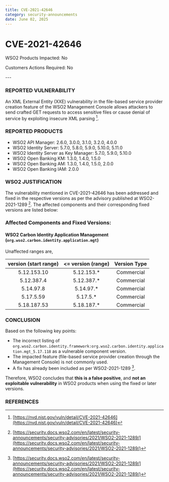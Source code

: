```yaml
---
title: CVE-2021-42646
category: security-announcements
date: June 02, 2025
---
```


# CVE-2021-42646

<p class="doc-info">WSO2 Products Impacted: No</p>
<p class="doc-info">Customers Actions Required: No</p>
---

### REPORTED VULNERABILITY
An XML External Entity (XXE) vulnerability in the file-based service provider creation feature of the WSO2 Management Console allows attackers to send crafted GET requests to access sensitive files or cause denial of service by exploiting insecure XML parsing [^1].

### REPORTED PRODUCTS
- WSO2 API Manager: 2.6.0, 3.0.0, 3.1.0, 3.2.0, 4.0.0  
- WSO2 Identity Server: 5.7.0, 5.8.0, 5.9.0, 5.10.0, 5.11.0  
- WSO2 Identity Server as Key Manager: 5.7.0, 5.9.0, 5.10.0
- WSO2 Open Banking KM: 1.3.0, 1.4.0, 1.5.0
- WSO2 Open Banking AM: 1.3.0, 1.4.0, 1.5.0, 2.0.0
- WSO2 Open Banking IAM: 2.0.0

### WSO2 JUSTIFICATION
The vulnerability mentioned in CVE-2021-42646 has been addressed and fixed in the respective versions as per the advisory published at WSO2-2021-1289 [^2]. The affected components and their corresponding fixed versions are listed below:

### Affected Components and Fixed Versions:

#### WSO2 Carbon Identity Application Management (`org.wso2.carbon.identity.application.mgt`)

Unaffected ranges are,

| version (start range) | <= version (range) | Version Type |
|:---------------------:|:------------------:|:------------:|
| 5.12.153.10           | 5.12.153.*         | Commercial   |
| 5.12.387.4            | 5.12.387.*         | Commercial   |
| 5.14.97.8             | 5.14.97.*          | Commercial   |
| 5.17.5.59             | 5.17.5.*           | Commercial   |
| 5.18.187.53           | 5.18.187.*         | Commercial   |

### CONCLUSION

Based on the following key points:

- The incorrect listing of `org.wso2.carbon.identity.framework:org.wso2.carbon.identity.application.mgt_5.17.118` as a vulnerable component version.
- The impacted feature (file-based service provider creation through the Management Console) is not commonly used.
- A fix has already been included as per WSO2-2021-1289 [^2].

Therefore, WSO2 concludes that **this is a false positive**, and **not an exploitable vulnerability** in WSO2 products when using the fixed or later versions.

### REFERENCES
[^1]: [https://nvd.nist.gov/vuln/detail/CVE-2021-42646](https://nvd.nist.gov/vuln/detail/CVE-2021-42646)
[^2]: [https://security.docs.wso2.com/en/latest/security-announcements/security-advisories/2021/WSO2-2021-1289/](https://security.docs.wso2.com/en/latest/security-announcements/security-advisories/2021/WSO2-2021-1289/)
